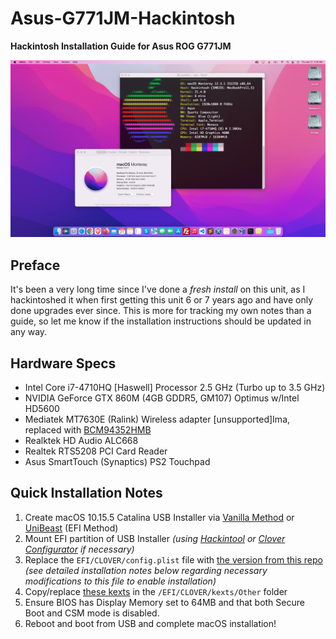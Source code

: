 # Asus-G771JM-Hackintosh
**Hackintosh Installation Guide  for Asus ROG G771JM**
<p align="center" style="margin:0 auto !important;text-align:center !important;"><img src="https://github.com/ouija/Asus-G771JM-Hackintosh/raw/master/Images/Asus-G771JM-Hackintosh.png"></p>

## Preface
It's been a very long time since I've done a *fresh install* on this unit, as I hackintoshed it when first getting this unit 6 or 7 years ago and have only done upgrades ever since.   This is more for tracking my own notes than a guide, so let me know if the installation instructions should be updated in any way.

## Hardware Specs
- Intel Core i7-4710HQ [Haswell] Processor 2.5 GHz (Turbo up to 3.5 GHz)
- NVIDIA GeForce GTX 860M (4GB GDDR5, GM107) Optimus w/Intel HD5600
- Mediatek MT7630E (Ralink) Wireless adapter [unsupported]Ima, replaced with [BCM94352HMB](https://www.newegg.ca/broadcom-bcm94352hmb-m-2-mini-pci-e/p/0XM-00BD-00005)
- Realktek HD Audio ALC668
- Realtek RTS5208 PCI Card Reader
- Asus SmartTouch (Synaptics) PS2 Touchpad

## Quick Installation Notes

1. Create macOS 10.15.5 Catalina USB Installer via [Vanilla Method](https://hackintosher.com/guides/how-to-make-a-macos-10-15-catalina-flash-drive-installer/) or [UniBeast](https://www.tonymacx86.com/resources/unibeast-10-1-0-catalina.469/) (EFI Method)
 2. Mount EFI partition of USB Installer *(using [Hackintool](https://github.com/headkaze/Hackintool/releases) or [Clover Configurator](https://mackie100projects.altervista.org/download-clover-configurator/) if necessary)*
 3. Replace the `EFI/CLOVER/config.plist` file with [the version from this repo](Installation/EFI/CLOVER/config.plist) *(see detailed installation notes  below regarding necessary modifications to this file to enable installation)*
 4. Copy/replace [these kexts](Installation/EFI/CLOVER/kexts/Other) in the `/EFI/CLOVER/kexts/Other` folder
 5. Ensure BIOS has Display Memory set to 64MB and that both Secure Boot and CSM mode is disabled.
 6. Reboot and boot from USB and complete macOS installation! 
